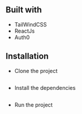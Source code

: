 ## Built with

- TailWindCSS
- ReactJs
- Auth0

## Installation

- Clone the project
``` git clone https://github.com/njugunamwangi/auth0-reactjs.git
```

- Install the dependencies
``` npm install 
```

- Run the project
``` npm run start
```